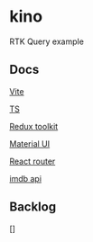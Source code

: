 # kino

RTK Query example

## Docs

[Vite](https://vitejs.dev/)

[TS](https://www.typescriptlang.org/)

[Redux toolkit](https://redux-toolkit.js.org/)

[Material UI](https://mui.com/material-u)

[React router](https://reactrouter.com/en/main)

[imdb api](https://imdb-api.com/)

[](https://supabase.com/docs/guides/auth/auth-helpers/auth-ui)

## Backlog

[]
